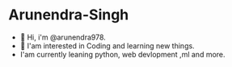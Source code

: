 # Arunendra-Singh
- :wave: Hi, i'm @arunendra978.
- :eyes: I'am interested in Coding and learning new things.
- I'am currently leaning python, web devlopment ,ml and more.
